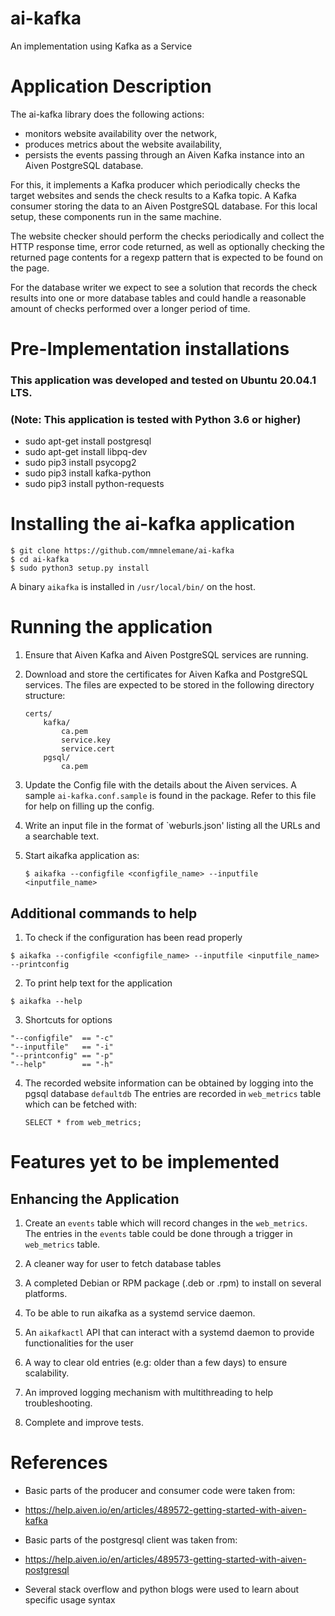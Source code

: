# ai-kafka

An implementation using Kafka as a Service

# Application Description

The ai-kafka library does the following actions:
 * monitors website availability over the network,
 * produces metrics about the website availability,
 * persists the events passing through an Aiven Kafka instance into an Aiven PostgreSQL database.

For this, it implements a Kafka producer which periodically checks the target websites and sends 
the check results to a Kafka topic. A Kafka consumer storing the data to an Aiven PostgreSQL database.
For this local setup, these components run in the same machine.

The website checker should perform the checks periodically and collect the HTTP response time,
error code returned, as well as optionally checking the returned page contents for a regexp pattern
that is expected to be found on the page.

For the database writer we expect to see a solution that records the check results into one or more
database tables and could handle a reasonable amount of checks performed over a longer period of time.

# Pre-Implementation installations

### This application was developed and tested on Ubuntu 20.04.1 LTS.

### (Note: This application is tested with Python 3.6 or higher)

* sudo apt-get install postgresql
* sudo apt-get install libpq-dev
* sudo pip3 install psycopg2
* sudo pip3 install kafka-python
* sudo pip3 install python-requests

# Installing the ai-kafka application


```
$ git clone https://github.com/mmnelemane/ai-kafka
$ cd ai-kafka
$ sudo python3 setup.py install
```

A binary `aikafka` is installed in `/usr/local/bin/` on the host.

# Running the application
1. Ensure that Aiven Kafka and Aiven PostgreSQL services are running.
2. Download and store the certificates for Aiven Kafka and PostgreSQL services.
   The files are expected to be stored in the following directory structure:
   
   ```
   certs/
       kafka/
           ca.pem
           service.key
           service.cert
       pgsql/
           ca.pem
    ```

2. Update the Config file with the details about the Aiven services. A sample `ai-kafka.conf.sample`
   is found in the package. Refer to this file for help on filling up the config.

3. Write an input file in the format of `weburls.json' listing all the URLs and a searchable text.

4. Start aikafka application as:

   ```
   $ aikafka --configfile <configfile_name> --inputfile <inputfile_name>
   ```

## Additional commands to help

1. To check if the configuration has been read properly

```
$ aikafka --configfile <configfile_name> --inputfile <inputfile_name> --printconfig
```

2. To print help text for the application
```
$ aikafka --help
```

3. Shortcuts for options

```
"--configfile"  == "-c"
"--inputfile"   == "-i"
"--printconfig" == "-p"
"--help"        == "-h"
```

4. The recorded website information can be obtained by logging into the pgsql database `defaultdb`
   The entries are recorded in `web_metrics` table which can be fetched with:
   ```
   SELECT * from web_metrics;
   ```

# Features yet to be implemented

## Enhancing the Application
1. Create an `events` table which will record changes in the `web_metrics`. 
   The entries in the `events` table could be done through a trigger in `web_metrics` table.

2. A cleaner way for user to fetch database tables

3. A completed Debian or RPM package (.deb or .rpm) to install on several platforms.

4. To be able to run aikafka as a systemd service daemon.

5. An `aikafkactl` API that can interact with a systemd daemon to provide functionalities
   for the user

6. A way to clear old entries (e.g: older than a few days) to ensure scalability. 

7. An improved logging mechanism with multithreading to help troubleshooting.

8. Complete and improve tests.

# References

* Basic parts of the producer and consumer code were taken from: 
 - https://help.aiven.io/en/articles/489572-getting-started-with-aiven-kafka
* Basic parts of the postgresql client was taken from:
 - https://help.aiven.io/en/articles/489573-getting-started-with-aiven-postgresql
* Several stack overflow and python blogs were used to learn about specific usage syntax
